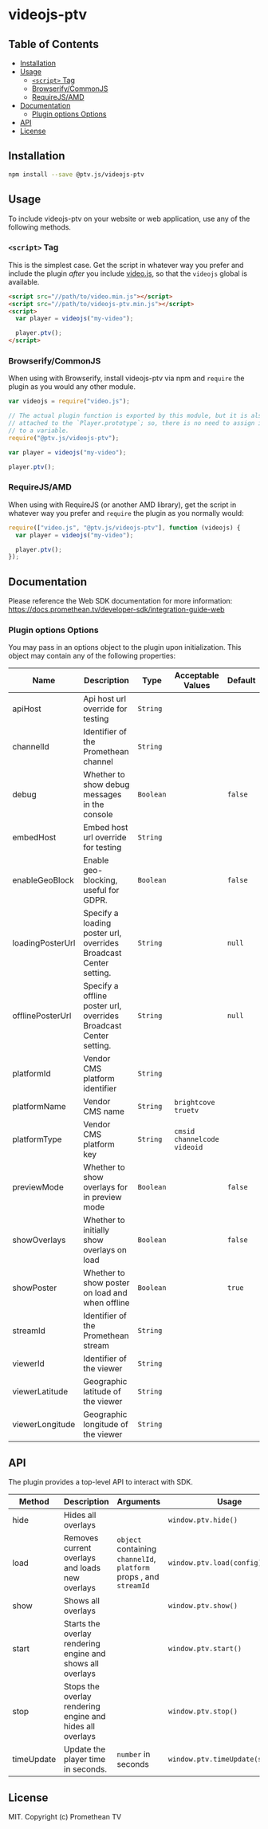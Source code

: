 # videojs-ptv

## Table of Contents

<!-- START doctoc generated TOC please keep comment here to allow auto update -->
<!-- DON'T EDIT THIS SECTION, INSTEAD RE-RUN doctoc TO UPDATE -->


- [Installation](#installation)
- [Usage](#usage)
  - [`<script>` Tag](#script-tag)
  - [Browserify/CommonJS](#browserifycommonjs)
  - [RequireJS/AMD](#requirejsamd)
- [Documentation](#documentation)
  - [Plugin options Options](#plugin-options-options)
- [API](#api)
- [License](#license)

<!-- END doctoc generated TOC please keep comment here to allow auto update -->

## Installation

```sh
npm install --save @ptv.js/videojs-ptv
```

## Usage

To include videojs-ptv on your website or web application, use any of the following methods.

### `<script>` Tag

This is the simplest case. Get the script in whatever way you prefer and include the plugin _after_ you include [video.js][videojs], so that the `videojs` global is available.

```html
<script src="//path/to/video.min.js"></script>
<script src="//path/to/videojs-ptv.min.js"></script>
<script>
  var player = videojs("my-video");

  player.ptv();
</script>
```

### Browserify/CommonJS

When using with Browserify, install videojs-ptv via npm and `require` the plugin as you would any other module.

```js
var videojs = require("video.js");

// The actual plugin function is exported by this module, but it is also
// attached to the `Player.prototype`; so, there is no need to assign it
// to a variable.
require("@ptv.js/videojs-ptv");

var player = videojs("my-video");

player.ptv();
```

### RequireJS/AMD

When using with RequireJS (or another AMD library), get the script in whatever way you prefer and `require` the plugin as you normally would:

```js
require(["video.js", "@ptv.js/videojs-ptv"], function (videojs) {
  var player = videojs("my-video");

  player.ptv();
});
```

## Documentation

Please reference the Web SDK documentation for more information:
https://docs.promethean.tv/developer-sdk/integration-guide-web

### Plugin options Options

You may pass in an options object to the plugin upon initialization. This object may contain any of the following properties:

| Name             | Description                                                       | Type      | Acceptable Values               | Default |
| ---------------- | ----------------------------------------------------------------- | --------- | ------------------------------- | ------- |
| apiHost          | Api host url override for testing                                 | `String`  |                                 |         |
| channelId        | Identifier of the Promethean channel                              | `String`  |                                 |         |
| debug            | Whether to show debug messages in the console                     | `Boolean` |                                 | `false` |
| embedHost        | Embed host url override for testing                               | `String`  |                                 |         |
| enableGeoBlock   | Enable geo-blocking, useful for GDPR.                             | `Boolean` |                                 | `false` |
| loadingPosterUrl | Specify a loading poster url, overrides Broadcast Center setting. | `String`  |                                 | `null`  |
| offlinePosterUrl | Specify a offline poster url, overrides Broadcast Center setting. | `String`  |                                 | `null`  |
| platformId       | Vendor CMS platform identifier                                    | `String`  |                                 |         |
| platformName     | Vendor CMS name                                                   | `String`  | `brightcove` `truetv`           |         |
| platformType     | Vendor CMS platform key                                           | `String`  | `cmsid` `channelcode` `videoid` |
| previewMode      | Whether to show overlays for in preview mode                      | `Boolean` |                                 | `false` |
| showOverlays     | Whether to initially show overlays on load                        | `Boolean` |                                 | `false` |
| showPoster       | Whether to show poster on load and when offline                   | `Boolean` |                                 | `true`  |
| streamId         | Identifier of the Promethean stream                               | `String`  |                                 |
| viewerId         | Identifier of the viewer                                          | `String`  |                                 |
| viewerLatitude   | Geographic latitude of the viewer                                 | `String`  |                                 |
| viewerLongitude  | Geographic longitude of the viewer                                | `String`  |                                 |

## API

The plugin provides a top-level API to interact with SDK.

| Method     | Description                                                | Arguments                                                          | Usage                            |
| ---------- | ---------------------------------------------------------- | ------------------------------------------------------------------ | -------------------------------- |
| hide       | Hides all overlays                                         |                                                                    | `window.ptv.hide()`              |
| load       | Removes current overlays and loads new overlays            | `object` containing `channelId`, `platform` props , and `streamId` | `window.ptv.load(config)`        |
| show       | Shows all overlays                                         |                                                                    | `window.ptv.show()`              |
| start      | Starts the overlay rendering engine and shows all overlays |                                                                    | `window.ptv.start()`             |
| stop       | Stops the overlay rendering engine and hides all overlays  |                                                                    | `window.ptv.stop()`              |
| timeUpdate | Update the player time in seconds.                         | `number` in seconds                                                | `window.ptv.timeUpdate(seconds)` |

## License

MIT. Copyright (c) Promethean TV

[videojs]: http://videojs.com/
